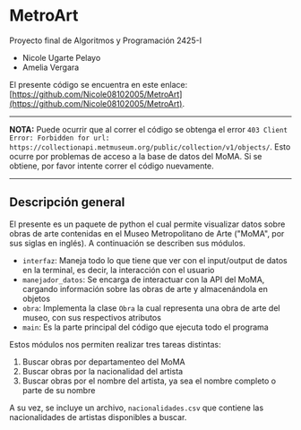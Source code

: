 # MetroArt
Proyecto final de Algoritmos y Programación 2425-I
- Nicole Ugarte Pelayo
- Amelia Vergara

El presente código se encuentra en este enlace: [https://github.com/Nicole08102005/MetroArt](https://github.com/Nicole08102005/MetroArt).

---
**NOTA:** Puede ocurrir que al correr el código se obtenga el error `403 Client Error: Forbidden for url: https://collectionapi.metmuseum.org/public/collection/v1/objects/`.
Esto ocurre por problemas de acceso a la base de datos del MoMA. Si se obtiene, por favor intente correr el código nuevamente.

---
## Descripción general
El presente es un paquete de python el cual permite visualizar datos sobre obras de arte
contenidas en el Museo Metropolitano de Arte ("MoMA", por sus siglas en inglés). A continuación se describen sus módulos.

- `interfaz`: Maneja todo lo que tiene que ver con el input/output de datos en la terminal, es decir, la interacción con el usuario
- `manejador_datos`: Se encarga de interactuar con la API del MoMA, cargando información sobre las obras de arte y almacenándola en objetos
- `obra`: Implementa la clase `Obra` la cual representa una obra de arte del museo, con sus respectivos atributos
- `main`: Es la parte principal del código que ejecuta todo el programa

Estos módulos nos permiten realizar tres tareas distintas:
1. Buscar obras por departamenteo del MoMA
2. Buscar obras por la nacionalidad del artista
3. Buscar obras por el nombre del artista, ya sea el nombre completo o parte de su nombre

A su vez, se incluye un archivo, `nacionalidades.csv` que contiene las nacionalidades de artistas disponibles a buscar.
